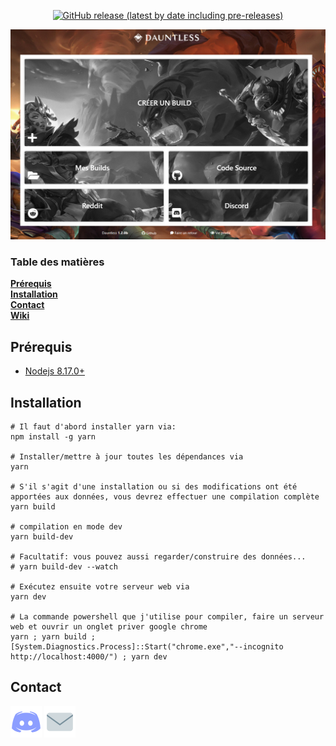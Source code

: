 <p align="center">
  <a href=https://github.com/leghort/dauntless-builder-french/releases>
    <img alt="GitHub release (latest by date including pre-releases)" src="https://img.shields.io/github/v/release/leghort/dauntless-builder-french?include_prereleases">
</p>

<p align="center">
  <a href="https://www.dauntless-builder.fr/">
    <img alt="Github top language" src="assets-README/preview.png">
  </a>
</p>

### Table des matières
**[Prérequis](https://github.com/leghort/dauntless-builder-french#prérequis)**</br>
**[Installation](https://github.com/leghort/dauntless-builder-french#installation)**</br>
**[Contact](https://github.com/leghort/dauntless-builder-french#contact)**</br>
**[Wiki](https://github.com/leghort/dauntless-builder-french/wiki)**</br>

## Prérequis

* [Nodejs 8.17.0+](https://nodejs.org/fr/)

## Installation
```shell
# Il faut d'abord installer yarn via:
npm install -g yarn

# Installer/mettre à jour toutes les dépendances via
yarn

# S'il s'agit d'une installation ou si des modifications ont été apportées aux données, vous devrez effectuer une compilation complète
yarn build

# compilation en mode dev
yarn build-dev

# Facultatif: vous pouvez aussi regarder/construire des données...
# yarn build-dev --watch

# Exécutez ensuite votre serveur web via
yarn dev

# La commande powershell que j'utilise pour compiler, faire un serveur web et ouvrir un onglet priver google chrome
yarn ; yarn build ; [System.Diagnostics.Process]::Start("chrome.exe","--incognito http://localhost:4000/") ; yarn dev
```

## Contact
<a href=https://discordapp.com/users/184411677469573121><img src="assets-README/discord-logo.png"></a>
<a href=mailto:medaey@hotmail.com><img src="assets-README/mail.png"></a>

